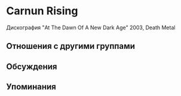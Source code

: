 # Carnun Rising

Дискография
"At The Dawn Of A New Dark Age" 2003, Death Metal

## Отношения с другими группами


## Обсуждения


## Упоминания

